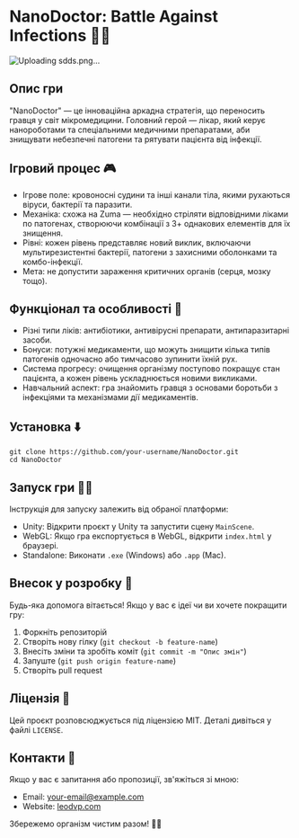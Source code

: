 # NanoDoctor: Battle Against Infections 🦠🚀

![Uploading sdds.png…]()


## Опис гри
"NanoDoctor" — це інноваційна аркадна стратегія, що переносить гравця у світ мікромедицини. Головний герой — лікар, який керує нанороботами та спеціальними медичними препаратами, аби знищувати небезпечні патогени та рятувати пацієнта від інфекції.

## Ігровий процес 🎮
- Ігрове поле: кровоносні судини та інші канали тіла, якими рухаються віруси, бактерії та паразити.
- Механіка: схожа на Zuma — необхідно стріляти відповідними ліками по патогенах, створюючи комбінації з 3+ однакових елементів для їх знищення.
- Рівні: кожен рівень представляє новий виклик, включаючи мультирезистентні бактерії, патогени з захисними оболонками та комбо-інфекції.
- Мета: не допустити зараження критичних органів (серця, мозку тощо).

## Функціонал та особливості 🏥
- Різні типи ліків: антибіотики, антивірусні препарати, антипаразитарні засоби.
- Бонуси: потужні медикаменти, що можуть знищити кілька типів патогенів одночасно або тимчасово зупинити їхній рух.
- Система прогресу: очищення організму поступово покращує стан пацієнта, а кожен рівень ускладнюється новими викликами.
- Навчальний аспект: гра знайомить гравця з основами боротьби з інфекціями та механізмами дії медикаментів.

## Установка ⬇️
```
git clone https://github.com/your-username/NanoDoctor.git
cd NanoDoctor
```

## Запуск гри 🏃‍♂️
Інструкція для запуску залежить від обраної платформи:
- Unity: Відкрити проєкт у Unity та запустити сцену `MainScene`.
- WebGL: Якщо гра експортується в WebGL, відкрити `index.html` у браузері.
- Standalone: Виконати `.exe` (Windows) або `.app` (Mac).

## Внесок у розробку 🤝
Будь-яка допомога вітається! Якщо у вас є ідеї чи ви хочете покращити гру:
1. Форкніть репозиторій
2. Створіть нову гілку (`git checkout -b feature-name`)
3. Внесіть зміни та зробіть коміт (`git commit -m "Опис змін"`)
4. Запуште (`git push origin feature-name`)
5. Створіть pull request

## Ліцензія 📜
Цей проєкт розповсюджується під ліцензією MIT. Деталі дивіться у файлі `LICENSE`.

## Контакти 📧
Якщо у вас є запитання або пропозиції, зв'яжіться зі мною:
- Email: your-email@example.com
- Website: [leodvp.com](https://leodvp.com)

Збережемо організм чистим разом! 🦠🚀

